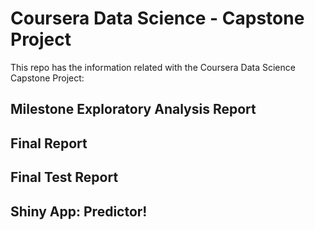# Coursera Data Science - Capstone Project
This repo has the information related with the Coursera Data Science Capstone Project:

## Milestone Exploratory Analysis Report

## Final Report

## Final Test Report

## Shiny App: Predictor!

